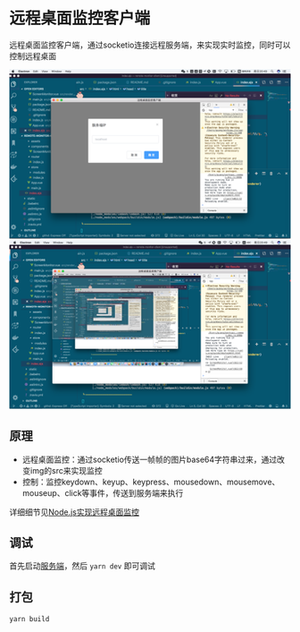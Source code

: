 # 远程桌面监控客户端

远程桌面监控客户端，通过socketio连接远程服务端，来实现实时监控，同时可以控制远程桌面

![1](./case1.png)
![2](./case2.png)


## 原理

 - 远程桌面监控：通过socketio传送一帧帧的图片base64字符串过来，通过改变img的src来实现监控
 - 控制：监控keydown、keyup、keypress、mousedown、mousemove、mouseup、click等事件，传送到服务端来执行

 详细细节见[Node.js实现远程桌面监控](https://juejin.im/post/5d18d4c36fb9a07ecb0bbe7b)

## 调试

首先启动[服务端](https://github.com/lingxiaoguang/remote-monitor-server)，然后 `yarn dev` 即可调试

## 打包

```
yarn build
```

